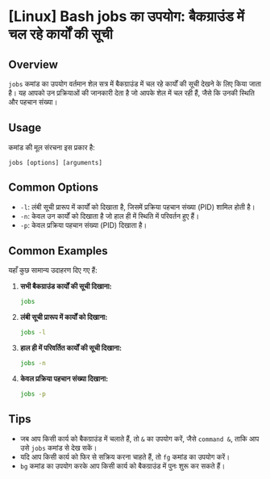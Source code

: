 # [Linux] Bash jobs का उपयोग: बैकग्राउंड में चल रहे कार्यों की सूची

## Overview
`jobs` कमांड का उपयोग वर्तमान शेल सत्र में बैकग्राउंड में चल रहे कार्यों की सूची देखने के लिए किया जाता है। यह आपको उन प्रक्रियाओं की जानकारी देता है जो आपके शेल में चल रही हैं, जैसे कि उनकी स्थिति और पहचान संख्या।

## Usage
कमांड की मूल संरचना इस प्रकार है:
```
jobs [options] [arguments]
```

## Common Options
- `-l`: लंबी सूची प्रारूप में कार्यों को दिखाता है, जिसमें प्रक्रिया पहचान संख्या (PID) शामिल होती है।
- `-n`: केवल उन कार्यों को दिखाता है जो हाल ही में स्थिति में परिवर्तन हुए हैं।
- `-p`: केवल प्रक्रिया पहचान संख्या (PID) दिखाता है।

## Common Examples
यहाँ कुछ सामान्य उदाहरण दिए गए हैं:

1. **सभी बैकग्राउंड कार्यों की सूची दिखाना:**
   ```bash
   jobs
   ```

2. **लंबी सूची प्रारूप में कार्यों को दिखाना:**
   ```bash
   jobs -l
   ```

3. **हाल ही में परिवर्तित कार्यों की सूची दिखाना:**
   ```bash
   jobs -n
   ```

4. **केवल प्रक्रिया पहचान संख्या दिखाना:**
   ```bash
   jobs -p
   ```

## Tips
- जब आप किसी कार्य को बैकग्राउंड में चलाते हैं, तो `&` का उपयोग करें, जैसे `command &`, ताकि आप उसे `jobs` कमांड से देख सकें।
- यदि आप किसी कार्य को फिर से सक्रिय करना चाहते हैं, तो `fg` कमांड का उपयोग करें।
- `bg` कमांड का उपयोग करके आप किसी कार्य को बैकग्राउंड में पुनः शुरू कर सकते हैं।
